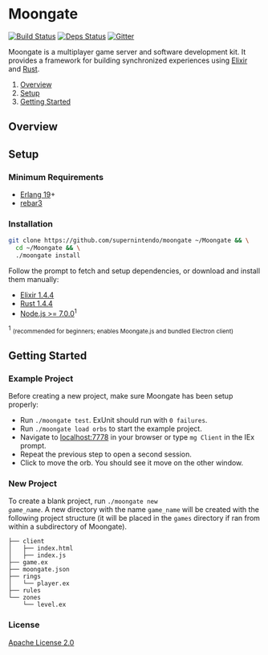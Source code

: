# Moongate

[![Build Status](https://travis-ci.org/supernintendo/moongate.svg?branch=master)](https://travis-ci.org/supernintendo/moongate)
[![Deps Status](https://beta.hexfaktor.org/badge/all/github/supernintendo/moongate.svg)](https://beta.hexfaktor.org/github/supernintendo/moongate)
[![Gitter](https://badges.gitter.im/supernintendo/moongate.svg)](https://gitter.im/supernintendo/moongate?utm_source=badge&utm_medium=badge&utm_campaign=pr-badge)

Moongate is a multiplayer game server and software development kit. It provides a framework for building synchronized experiences using [Elixir](http://elixir-lang.org/) and [Rust](https://www.rust-lang.org/en-US/).

1. [Overview](#overview)
2. [Setup](#installation)
3. [Getting Started](#getting-started)

## Overview



## Setup

### Minimum Requirements ###

* [Erlang 19](https://www.erlang.org/)+
* [rebar3](https://www.rebar3.org/)

### Installation ###

```bash
git clone https://github.com/supernintendo/moongate ~/Moongate && \
  cd ~/Moongate && \
  ./moongate install
```
Follow the prompt to fetch and setup dependencies, or download and install them manually:

* [Elixir 1.4.4](https://elixir-lang.org/)
* [Rust 1.4.4](https://elixir-lang.org/)
* [Node.js >= 7.0.0](https://nodejs.org/en/)<sup>1</sup>

<sup>1</sup> <small>(recommended for beginners; enables Moongate.js and bundled Electron client)</small>

## Getting Started

### Example Project

Before creating a new project, make sure Moongate has been setup properly:

- Run `./moongate test`. ExUnit should run with `0 failures`.
- Run `./moongate load orbs` to start the example project.
- Navigate to [localhost:7778](http://localhost:7778/) in your browser or type `mg Client` in the IEx prompt.
- Repeat the previous step to open a second session.
- Click to move the orb. You should see it move on the other window.

### New Project

To create a blank project, run <code>./moongate new _game\_name_</code>. A new directory with the name `game_name` will be created with the following project structure (it will be placed in the `games` directory if ran from within a subdirectory of Moongate).

```
├── client
│   ├── index.html
│   ├── index.js
├── game.ex
├── moongate.json
├── rings
│   └── player.ex
├── rules
└── zones
    └── level.ex
```

### License ###

[Apache License 2.0](LICENSE.md)
